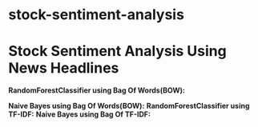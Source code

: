 # stock-sentiment-analysis
# Stock Sentiment Analysis Using News Headlines
**RandomForestClassifier using Bag Of Words(BOW):**

**Naive Bayes using Bag Of Words(BOW):**
**RandomForestClassifier using TF-IDF:**
**Naive Bayes using Bag Of TF-IDF:**
